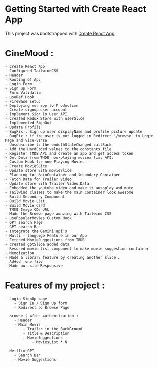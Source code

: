 # Getting Started with Create React App

This project was bootstrapped with [Create React App](https://github.com/facebook/create-react-app).

# CineMood :
    - Create React App
    - Configured TailwindCSS
    - Header
    - Routing of App
    - Login Form 
    - Sign up Form 
    - Form Validation
    - useRef Hook
    - FireBase setup
    - Deploying our app to Production
    - Create signup user account
    - Implement Sign In User API
    - Created Redux Store with userSlice
    - Implemented SignOut
    - Update Profile
    - BugFix : Sign up user displayName and profile picture update
    - BugFix : if the user is not logged in Redirect '/browse' to Login Page and vice-versa
    - Unsubscribe to the onAuthStateChanged callBack
    - Add the HardCoded values to the constants file
    - Register TMDB API and create an app and get access token
    - Get Data from TMDB now-playing movies list API.
    - Custom Hook for now Playing Movies
    - Create MovieSlice
    - Update store with movieSlice
    - Planning for MainContainer and Secondary Container
    - Fetch Data for Trailer Video
    - Update store with Trailer Video Data
    - Embedded the youtube video and make it autoplay and mute
    - Tailwind classes to make the main Container look awesome
    - Build Secondary Component
    - Build Movie List
    - Build Movie Card
    - TMDB Image CDN URL
    - Made the Browse page amazing with Tailwind CSS
    - usePopularMovies Custom Hook
    - GPT search Page
    - GPT search Bar
    - Integrate the Gemini api's
    - Multi - language Feature in our App
    - Fetched MovieSuggestions from TMDB
    - created gptSlice added data
    - Resused movie list component to make movie suggestion container
    - Memoization
    - Made a library feature by creating another slice .
    - Added .env file
    - Made our site Responsive

# Features of my project :

    - Login-SignUp page
        - Sign In / Sign Up form
        - Redirect to Browse Page

    - Browse ( After Authentication )
        - Header
        - Main Movie
            - Trailer in the BackGround
            - Title & Description
            - MovieSuggestions
                - MoviesList * N

    - Netflix GPT
        - Search Bar
        - Movie Suggestions
        